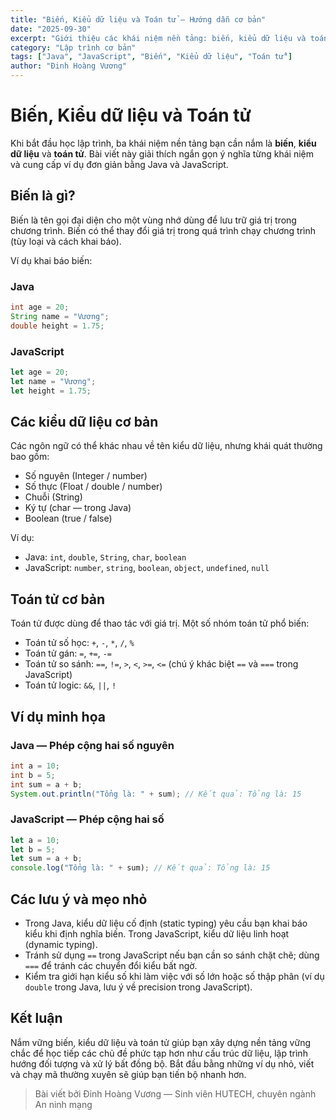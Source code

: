 ```yaml
---
title: "Biến, Kiểu dữ liệu và Toán tử — Hướng dẫn cơ bản"
date: "2025-09-30"
excerpt: "Giới thiệu các khái niệm nền tảng: biến, kiểu dữ liệu và toán tử, kèm ví dụ minh họa bằng Java và JavaScript."
category: "Lập trình cơ bản"
tags: ["Java", "JavaScript", "Biến", "Kiểu dữ liệu", "Toán tử"]
author: "Đinh Hoàng Vương"
---
```


# Biến, Kiểu dữ liệu và Toán tử

Khi bắt đầu học lập trình, ba khái niệm nền tảng bạn cần nắm là **biến**, **kiểu dữ liệu** và **toán tử**. Bài viết này giải thích ngắn gọn ý nghĩa từng khái niệm và cung cấp ví dụ đơn giản bằng Java và JavaScript.

## Biến là gì?

Biến là tên gọi đại diện cho một vùng nhớ dùng để lưu trữ giá trị trong chương trình. Biến có thể thay đổi giá trị trong quá trình chạy chương trình (tùy loại và cách khai báo).

Ví dụ khai báo biến:

### Java

```java
int age = 20;
String name = "Vương";
double height = 1.75;
```

### JavaScript

```javascript
let age = 20;
let name = "Vương";
let height = 1.75;
```

## Các kiểu dữ liệu cơ bản

Các ngôn ngữ có thể khác nhau về tên kiểu dữ liệu, nhưng khái quát thường bao gồm:

- Số nguyên (Integer / number)
- Số thực (Float / double / number)
- Chuỗi (String)
- Ký tự (char — trong Java)
- Boolean (true / false)

Ví dụ:

- Java: `int`, `double`, `String`, `char`, `boolean`
- JavaScript: `number`, `string`, `boolean`, `object`, `undefined`, `null`

## Toán tử cơ bản

Toán tử được dùng để thao tác với giá trị. Một số nhóm toán tử phổ biến:

- Toán tử số học: `+`, `-`, `*`, `/`, `%`
- Toán tử gán: `=`, `+=`, `-=`
- Toán tử so sánh: `==`, `!=`, `>`, `<`, `>=`, `<=` (chú ý khác biệt `==` và `===` trong JavaScript)
- Toán tử logic: `&&`, `||`, `!`

## Ví dụ minh họa

### Java — Phép cộng hai số nguyên

```java
int a = 10;
int b = 5;
int sum = a + b;
System.out.println("Tổng là: " + sum); // Kết quả: Tổng là: 15
```

### JavaScript — Phép cộng hai số

```javascript
let a = 10;
let b = 5;
let sum = a + b;
console.log("Tổng là: " + sum); // Kết quả: Tổng là: 15
```

## Các lưu ý và mẹo nhỏ

- Trong Java, kiểu dữ liệu cố định (static typing) yêu cầu bạn khai báo kiểu khi định nghĩa biến. Trong JavaScript, kiểu dữ liệu linh hoạt (dynamic typing).
- Tránh sử dụng `==` trong JavaScript nếu bạn cần so sánh chặt chẽ; dùng `===` để tránh các chuyển đổi kiểu bất ngờ.
- Kiểm tra giới hạn kiểu số khi làm việc với số lớn hoặc số thập phân (ví dụ `double` trong Java, lưu ý về precision trong JavaScript).

## Kết luận

Nắm vững biến, kiểu dữ liệu và toán tử giúp bạn xây dựng nền tảng vững chắc để học tiếp các chủ đề phức tạp hơn như cấu trúc dữ liệu, lập trình hướng đối tượng và xử lý bất đồng bộ. Bắt đầu bằng những ví dụ nhỏ, viết và chạy mã thường xuyên sẽ giúp bạn tiến bộ nhanh hơn.

> Bài viết bởi Đinh Hoàng Vương — Sinh viên HUTECH, chuyên ngành An ninh mạng